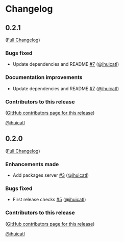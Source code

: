 # Changelog

<!-- <START NEW CHANGELOG ENTRY> -->

## 0.2.1

([Full Changelog](https://github.com/ihuicatl/jupyter-rospkg/compare/v0.2.0...017479dea5077702fce3455fe0cdb0bebdcd6f4c))

### Bugs fixed

- Update dependencies and README [#7](https://github.com/ihuicatl/jupyter-rospkg/pull/7) ([@ihuicatl](https://github.com/ihuicatl))

### Documentation improvements

- Update dependencies and README [#7](https://github.com/ihuicatl/jupyter-rospkg/pull/7) ([@ihuicatl](https://github.com/ihuicatl))

### Contributors to this release

([GitHub contributors page for this release](https://github.com/ihuicatl/jupyter-rospkg/graphs/contributors?from=2022-09-09&to=2022-09-15&type=c))

[@ihuicatl](https://github.com/search?q=repo%3Aihuicatl%2Fjupyter-rospkg+involves%3Aihuicatl+updated%3A2022-09-09..2022-09-15&type=Issues)

<!-- <END NEW CHANGELOG ENTRY> -->

## 0.2.0

([Full Changelog](https://github.com/ihuicatl/jupyter-rospkg/compare/v0.1.0a...2db021169cd141b14f7f49ef5448cabf526a561c))

### Enhancements made

- Add packages server [#3](https://github.com/ihuicatl/jupyter-rospkg/pull/3) ([@ihuicatl](https://github.com/ihuicatl))

### Bugs fixed

- First release checks [#5](https://github.com/ihuicatl/jupyter-rospkg/pull/5) ([@ihuicatl](https://github.com/ihuicatl))

### Contributors to this release

([GitHub contributors page for this release](https://github.com/ihuicatl/jupyter-rospkg/graphs/contributors?from=2022-09-08&to=2022-09-09&type=c))

[@ihuicatl](https://github.com/search?q=repo%3Aihuicatl%2Fjupyter-rospkg+involves%3Aihuicatl+updated%3A2022-09-08..2022-09-09&type=Issues)
